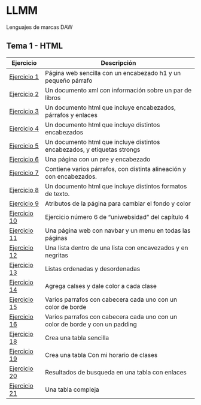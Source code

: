 # LLMM

Lenguajes de marcas DAW

## Tema 1 - HTML

Ejercicio  | Descripción
-----------|--------------
 [Ejercicio 1](/Tema1/Index.html)         | Página web sencilla con un encabezado h1 y un pequeño párrafo
 [Ejercicio 2](/Tema1/prueba.xml)         | Un documento xml con información sobre un par de libros 
 [Ejercicio 3](/Tema1/Ejercicio1.html)         | Un documento html que incluye encabezados, párrafos y enlaces
 [Ejercicio 4](/Tema1/Ejercicio2.html)         | Un documento html que incluye distintos encabezados
 [Ejercicio 5](/Tema1/Ejercicio3.html)         | Un documento html que incluye distintos encabezados, y etiquetas strongs
 [Ejercicio 6](/Tema1/Ejercicio4.html)         | Una página con un pre y encabezado
 [Ejercicio 7](/Tema1/Ejercicio5.html)         | Contiene varios párrafos, con distinta alineación y con encabezados.
 [Ejercicio 8](/Tema1/Ejercicio6.html)         | Un documento html que incluye distintos formatos de texto.
 [Ejercicio 9](/Tema1/Ejercicio7.html)         | Atributos de la página para cambiar el fondo y color
 [Ejercicio 10](/Tema1/act8)         | Ejercicio número 6 de “uniwebsidad” del capítulo 4 
 [Ejercicio 11](/Tema1/act9)         | Una página web con navbar y un menu en todas las páginas
 [Ejercicio 12](/Tema1/Ejercicio10.html)         | Una lista dentro de una lista con encavezados y en negritas
 [Ejercicio 13](/Tema1/Ejercicio11.html)         | Listas ordenadas y desordenadas
 [Ejercicio 14](/Tema1/Ejercicio12.html)         | Agrega calses y dale color a cada clase
 [Ejercicio 15](/Tema1/Ejercicio13.html)         | Varios parrafos con cabecera cada uno con un color de borde
 [Ejercicio 16](/Tema1/Ejercicio14.html)         | Varios parrafos con cabecera cada uno con un color de borde y con un padding
 [Ejercicio 18](/Tema1/Ejercicio15.html)         | Crea una tabla sencilla
 [Ejercicio 19](/Tema1/Ejercicio16.html)         | Crea una tabla Con mi horario de clases
 [Ejercicio 20](/Tema1/act17)         | Resultados de busqueda en una tabla con enlaces
 [Ejercicio 21](/Tema1/act18)         | Una tabla compleja
